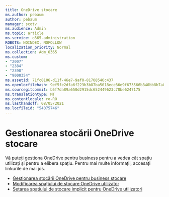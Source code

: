 ```yaml
---
title: OneDrive stocare
ms.author: pebaum
author: pebaum
manager: scotv
ms.audience: Admin
ms.topic: article
ms.service: o365-administration
ROBOTS: NOINDEX, NOFOLLOW
localization_priority: Normal
ms.collection: Adm_O365
ms.custom:
- "2007"
- "2384"
- "2398"
- "9000354"
ms.assetid: 71fc8106-d11f-46e7-9af0-81708546c437
ms.openlocfilehash: 9ef5fe2dfa6f223b3b87ba5018ece36e9f673566b840bb8b7a0ed700f7bc94a5
ms.sourcegitcommit: b5f7da89a650d2915dc652449623c78be6247175
ms.translationtype: MT
ms.contentlocale: ro-RO
ms.lasthandoff: 08/05/2021
ms.locfileid: "54075746"
---
```

# <a name="manage-your-onedrive-storage"></a>Gestionarea stocării OneDrive stocare

Vă puteți gestiona OneDrive pentru business pentru a vedea cât spațiu utilizați și pentru a elibera spațiu.  Pentru mai multe informații, accesați linkurile de mai jos.

- [Gestionarea stocării OneDrive pentru business stocare](https://support.microsoft.com/office/31519161-059c-4764-b6f8-f5cd29f7fe68)
- [Modificarea spațiului de stocare OneDrive utilizator](https://docs.microsoft.com/onedrive/change-user-storage)
- [Setarea spațiului de stocare implicit pentru OneDrive utilizatori](https://docs.microsoft.com/onedrive/set-default-storage-space)